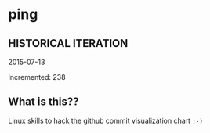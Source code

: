 # ping

## HISTORICAL ITERATION
2015-07-13

Incremented: 238

## What is this?? 
Linux skills to hack the github commit visualization chart `;-)`
